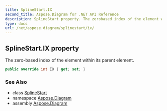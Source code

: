 ```yaml
---
title: SplineStart.IX
second_title: Aspose.Diagram for .NET API Reference
description: SplineStart property. The zerobased index of the element within its parent element
type: docs
url: /net/aspose.diagram/splinestart/ix/
---
```

## SplineStart.IX property

The zero-based index of the element within its parent element.

```csharp
public override int IX { get; set; }
```

### See Also

* class [SplineStart](../)
* namespace [Aspose.Diagram](../../splinestart/)
* assembly [Aspose.Diagram](../../../)


